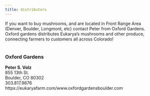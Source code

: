 ```yaml
---
title: distributors
---
```

<section>


If you want to buy mushrooms, and are located in Front Range Area (Denver, Boulder, Longmont, etc) contact Peter from Oxford Gardens. Oxford gardens distributes Eukarya’s mushrooms and other produce, connecting farmers to customers all across Colorado!
<br><br>
<h3 class="major">Oxford Gardens</h3>
<b>Peter S. Volz</b>
<br>
855 13th St.
<br>
Boulder, CO 80302
<br>
303.817.9676
<br>
https://eukaryafarm.com/www.oxfordgardensboulder.com
<br>
</section>	


